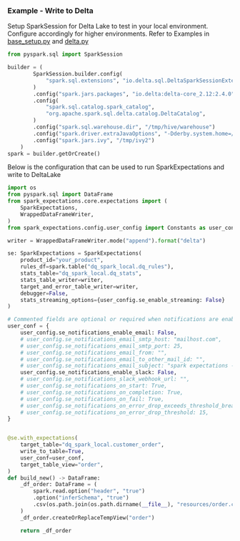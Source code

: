 ### Example - Write to Delta 

Setup SparkSession for Delta Lake to test in your local environment. Configure accordingly for higher environments.
Refer to Examples in [base_setup.py](../spark_expectations/examples/base_setup.py) and 
[delta.py](../spark_expectations/examples/sample_dq_delta.py)

```python title="spark_session"
from pyspark.sql import SparkSession

builder = (
        SparkSession.builder.config(
            "spark.sql.extensions", "io.delta.sql.DeltaSparkSessionExtension"
        )
        .config("spark.jars.packages", "io.delta:delta-core_2.12:2.4.0")
        .config(
            "spark.sql.catalog.spark_catalog",
            "org.apache.spark.sql.delta.catalog.DeltaCatalog",
        )
        .config("spark.sql.warehouse.dir", "/tmp/hive/warehouse")
        .config("spark.driver.extraJavaOptions", "-Dderby.system.home=/tmp/derby")
        .config("spark.jars.ivy", "/tmp/ivy2")
    )
spark = builder.getOrCreate()
```

Below is the configuration that can be used to run SparkExpectations and write to DeltaLake

```python title="delta_write"
import os
from pyspark.sql import DataFrame
from spark_expectations.core.expectations import (
    SparkExpectations,
    WrappedDataFrameWriter,
)
from spark_expectations.config.user_config import Constants as user_config

writer = WrappedDataFrameWriter.mode("append").format("delta")

se: SparkExpectations = SparkExpectations(
    product_id="your_product",
    rules_df=spark.table("dq_spark_local.dq_rules"),
    stats_table="dq_spark_local.dq_stats",
    stats_table_writer=writer,
    target_and_error_table_writer=writer,
    debugger=False,
    stats_streaming_options={user_config.se_enable_streaming: False}
)

# Commented fields are optional or required when notifications are enabled
user_conf = {
    user_config.se_notifications_enable_email: False,
    # user_config.se_notifications_email_smtp_host: "mailhost.com",
    # user_config.se_notifications_email_smtp_port: 25,
    # user_config.se_notifications_email_from: "",
    # user_config.se_notifications_email_to_other_mail_id: "",
    # user_config.se_notifications_email_subject: "spark expectations - data quality - notifications",
    user_config.se_notifications_enable_slack: False,
    # user_config.se_notifications_slack_webhook_url: "",
    # user_config.se_notifications_on_start: True,
    # user_config.se_notifications_on_completion: True,
    # user_config.se_notifications_on_fail: True,
    # user_config.se_notifications_on_error_drop_exceeds_threshold_breach: True,
    # user_config.se_notifications_on_error_drop_threshold: 15,
}


@se.with_expectations(
    target_table="dq_spark_local.customer_order",
    write_to_table=True,
    user_conf=user_conf,
    target_table_view="order",
)
def build_new() -> DataFrame:
    _df_order: DataFrame = (
        spark.read.option("header", "true")
        .option("inferSchema", "true")
        .csv(os.path.join(os.path.dirname(__file__), "resources/order.csv"))
    )
    _df_order.createOrReplaceTempView("order")

    return _df_order
```
